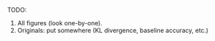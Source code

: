 TODO:

1. All figures (look one-by-one).
2. Originals: put somewhere (KL divergence, baseline accuracy, etc.)